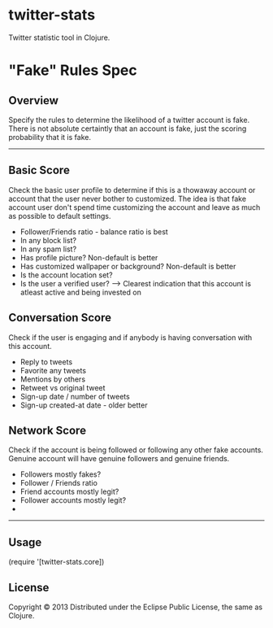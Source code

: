 # twitter-stats

Twitter statistic tool in Clojure.

# "Fake" Rules Spec

## Overview
Specify the rules to determine the likelihood of a twitter account is fake. There is not absolute certaintly that an account is fake, just the scoring probability that it is fake.

---

## Basic Score
Check the basic user profile to determine if this is a thowaway account or account that the user never bother to customized. The idea is that fake account user don't spend time customizing the account and leave as much as possible to default settings.

- Follower/Friends ratio - balance ratio is best
- In any block list?
- In any spam list?
- Has profile picture? Non-default is better
- Has customized wallpaper or background? Non-default is better
- Is the account location set?
- Is the user a verified user? --> Clearest indication that this account is atleast active and being invested on


## Conversation Score
Check if the user is engaging and if anybody is having conversation with this account.

- Reply to tweets
- Favorite any tweets
- Mentions by others
- Retweet vs original tweet
- Sign-up date / number of tweets
- Sign-up created-at date - older better

## Network Score
Check if the account is being followed or following any other fake accounts. Genuine account will have genuine followers and genuine friends.

- Followers mostly fakes?
- Follower / Friends ratio
- Friend accounts mostly legit?
- Follower accounts mostly legit?
-

---

## Usage

(require '[twitter-stats.core])

## License

Copyright © 2013 
Distributed under the Eclipse Public License, the same as Clojure.

